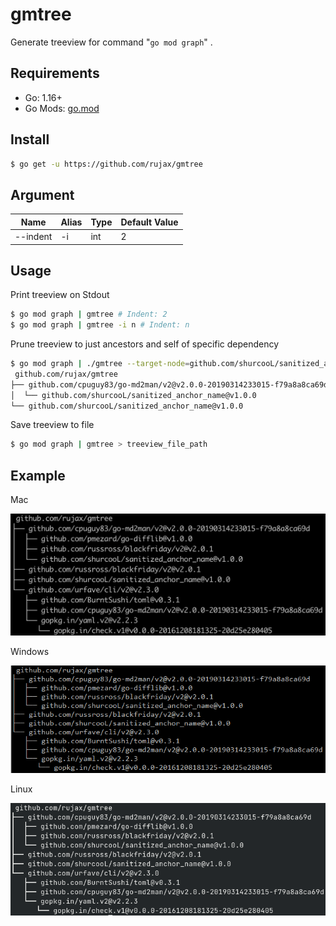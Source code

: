 # gmtree

Generate treeview for command "`go mod graph`" .

## Requirements

* Go: 1.16+
* Go Mods: [go.mod](go.mod)

## Install

```bash
$ go get -u https://github.com/rujax/gmtree
```

## Argument

| Name | Alias | Type | Default Value |
| --- | --- | --- | --- |
| --indent | -i | int | 2 |

## Usage

Print treeview on Stdout

```bash
$ go mod graph | gmtree # Indent: 2
$ go mod graph | gmtree -i n # Indent: n
```

Prune treeview to just ancestors and self of specific dependency

```bash
$ go mod graph | ./gmtree --target-node=github.com/shurcooL/sanitized_anchor_name@v1.0.0
 github.com/rujax/gmtree
├── github.com/cpuguy83/go-md2man/v2@v2.0.0-20190314233015-f79a8a8ca69d
│  └── github.com/shurcooL/sanitized_anchor_name@v1.0.0
└── github.com/shurcooL/sanitized_anchor_name@v1.0.0
```

Save treeview to file

```bash
$ go mod graph | gmtree > treeview_file_path
```


## Example

Mac

![example_mac.png](example_mac.png)

Windows

![example_windows.png](example_windows.png)

Linux

![example_linux.png](example_linux.png)
